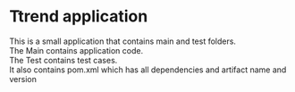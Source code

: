 # Ttrend application

This is a small application that contains main and test folders.  
The Main contains application code.  
The Test contains test cases.  
It also contains pom.xml which has all dependencies and artifact name and version

